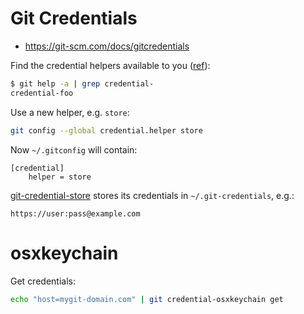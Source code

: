 # Git Credentials

* <https://git-scm.com/docs/gitcredentials>

Find the credential helpers available to you ([ref](https://git-scm.com/docs/gitcredentials#_avoiding_repetition)):

```bash
$ git help -a | grep credential-
credential-foo
```
Use a new helper, e.g. `store`:

```bash
git config --global credential.helper store
```

Now `~/.gitconfig` will contain:

```
[credential]
	helper = store
```

[git-credential-store](https://git-scm.com/docs/git-credential-store) stores its credentials in `~/.git-credentials`, e.g.:

```
https://user:pass@example.com
```

# osxkeychain

Get credentials:

```bash
echo "host=mygit-domain.com" | git credential-osxkeychain get
```